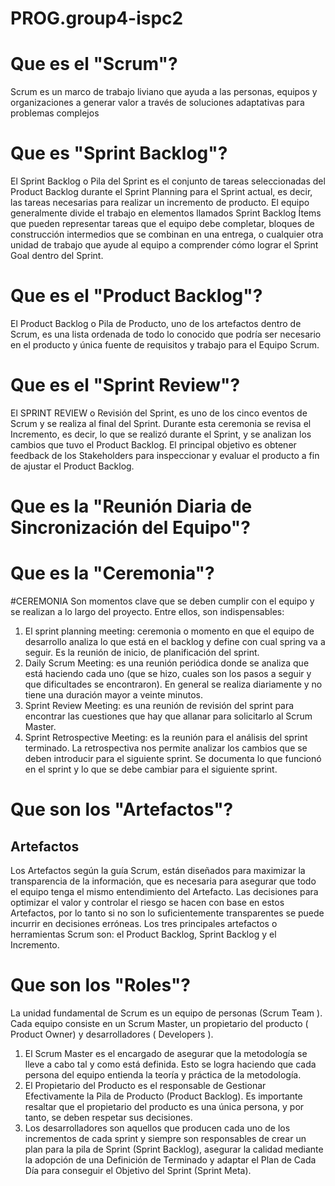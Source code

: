 # PROG.group4-ispc2

# Que es el "Scrum"?
Scrum es un marco de trabajo liviano que ayuda a las personas, equipos y organizaciones a generar valor
a través de soluciones adaptativas para problemas complejos

# Que es "Sprint Backlog"?
El Sprint Backlog o Pila del Sprint es el conjunto de tareas seleccionadas del Product Backlog durante el Sprint Planning para el Sprint actual, es decir, las tareas necesarias para realizar un incremento de producto.
El equipo generalmente divide el trabajo en elementos llamados Sprint Backlog Ítems que pueden representar tareas que el equipo debe completar, bloques de construcción intermedios que se combinan en una entrega, o cualquier otra unidad de trabajo que ayude al equipo a comprender cómo lograr el Sprint Goal dentro del Sprint.

# Que es el "Product Backlog"?
El Product Backlog o Pila de Producto, uno de los artefactos dentro de Scrum, es una lista ordenada de todo lo conocido que podría ser necesario en el producto y única fuente de requisitos y trabajo para el Equipo Scrum.

# Que es el "Sprint Review"?
El SPRINT REVIEW o Revisión del Sprint, es uno de los cinco eventos de Scrum y se realiza al final del Sprint. Durante esta ceremonia se revisa el Incremento, es decir, lo que se realizó durante el Sprint, y se analizan los cambios que tuvo el Product Backlog. El principal objetivo es obtener feedback de los Stakeholders para inspeccionar y evaluar el producto a fin de ajustar el Product Backlog.

# Que es la "Reunión Diaria de Sincronización del Equipo"?
#

# Que es la "Ceremonia"?
#CEREMONIA
Son momentos clave que se deben cumplir con el equipo y se realizan a lo largo del proyecto. Entre ellos, son indispensables:
1.	El sprint planning meeting: ceremonia o momento en que el equipo de desarrollo analiza lo que está en el backlog y define con cual spring va a seguir. Es la reunión de inicio, de planificación del sprint.
2.	Daily Scrum Meeting: es una reunión periódica donde se analiza que está haciendo cada uno (que se hizo, cuales son los pasos a seguir y que dificultades se encontraron). En general se realiza diariamente y no tiene una duración mayor a veinte minutos.
3.	Sprint Review Meeting: es una reunión de revisión del sprint para encontrar las cuestiones que hay que allanar para solicitarlo al Scrum Master.
4.	Sprint Retrospective Meeting: es la reunión para el análisis del sprint terminado. La retrospectiva nos permite analizar los cambios que se deben introducir para el siguiente sprint. Se documenta lo que funcionó en el sprint y lo que se debe cambiar para el siguiente sprint.

# Que son los "Artefactos"?
## Artefactos
Los Artefactos según la guía Scrum, están diseñados para maximizar la transparencia de la información, que es necesaria para asegurar que todo el equipo tenga el mismo entendimiento del Artefacto. Las decisiones para optimizar el valor y controlar el riesgo se hacen con base en estos Artefactos, por lo tanto si no son lo suficientemente transparentes se puede incurrir en decisiones erróneas. Los tres principales artefactos o herramientas Scrum son: el Product Backlog, Sprint Backlog y el Incremento.


# Que son los "Roles"?
La unidad fundamental de Scrum es un equipo de personas (Scrum Team ). Cada equipo consiste en un Scrum Master, un propietario del producto ( Product Owner) y desarrolladores ( Developers ).
1. El Scrum Master es el encargado de asegurar que la metodología se lleve a cabo tal y como está definida. Esto se logra haciendo que cada persona del equipo entienda la teoría y práctica de la metodología.
2. El Propietario del Producto es el responsable de Gestionar Efectivamente la Pila de Producto (Product Backlog). Es importante resaltar que el propietario del producto es una única persona, y por tanto, se deben respetar sus decisiones.
3. Los desarrolladores son aquellos que producen cada uno de los incrementos de cada sprint y siempre son responsables de crear un plan para la pila de Sprint (Sprint Backlog), asegurar la calidad mediante la adopción de una Definición de Terminado y adaptar el Plan de Cada Día para conseguir el Objetivo del Sprint (Sprint Meta).
